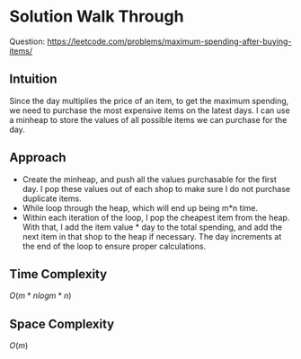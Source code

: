 # Solution Walk Through
Question: https://leetcode.com/problems/maximum-spending-after-buying-items/

## Intuition
Since the day multiplies the price of an item, to get the maximum spending, we need to purchase the most expensive items on the latest days. I can use a minheap to store the values of all possible items we can purchase for the day.

## Approach
- Create the minheap, and push all the values purchasable for the first day. I pop these values out of each shop to make sure I do not purchase duplicate items.
- While loop through the heap, which will end up being m*n time.
- Within each iteration of the loop, I pop the cheapest item from the heap. With that, I add the item value * day to the total spending, and add the next item in that shop to the heap if necessary. The day increments at the end of the loop to ensure proper calculations.

## Time Complexity
$O(m*nlogm*n)$

## Space Complexity
$O(m)$